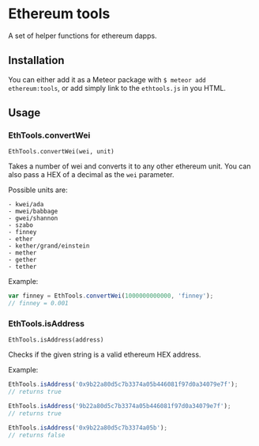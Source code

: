 # Ethereum tools

A set of helper functions for ethereum dapps.

## Installation

You can either add it as a Meteor package with `$ meteor add ethereum:tools`, 
or add simply link to the `ethtools.js` in you HTML.

## Usage

### EthTools.convertWei

    EthTools.convertWei(wei, unit)

Takes a number of wei and converts it to any other ethereum unit.
You can also pass a HEX of a decimal as the `wei` parameter.

Possible units are:

    - kwei/ada
    - mwei/babbage
    - gwei/shannon
    - szabo
    - finney
    - ether
    - kether/grand/einstein
    - mether
    - gether
    - tether

Example:

```js
var finney = EthTools.convertWei(1000000000000, 'finney');
// finney = 0.001
```

### EthTools.isAddress

    EthTools.isAddress(address)

Checks if the given string is a valid ethereum HEX address.

Example:

```js
EthTools.isAddress('0x9b22a80d5c7b3374a05b446081f97d0a34079e7f');
// returns true

EthTools.isAddress('9b22a80d5c7b3374a05b446081f97d0a34079e7f');
// returns true

EthTools.isAddress('0x9b22a80d5c7b3374a05b');
// returns false
```